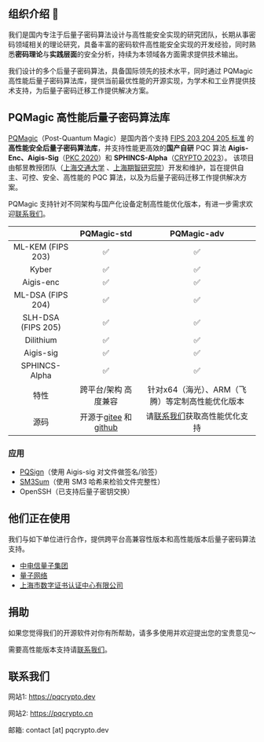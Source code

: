 <!--
## Hi there 👋


**Here are some ideas to get you started:**

🙋‍♀️ A short introduction - what is your organization all about?
🌈 Contribution guidelines - how can the community get involved?
👩‍💻 Useful resources - where can the community find your docs? Is there anything else the community should know?
🍿 Fun facts - what does your team eat for breakfast?
🧙 Remember, you can do mighty things with the power of [Markdown](https://docs.github.com/github/writing-on-github/getting-started-with-writing-and-formatting-on-github/basic-writing-and-formatting-syntax)
-->

## 组织介绍 👋

我们是国内专注于后量子密码算法设计与高性能安全实现的研究团队，长期从事密码领域相关的理论研究，具备丰富的密码软件高性能安全实现的开发经验，同时熟悉**密码理论**与**实践层面**的安全分析，持续为本领域各方面需求提供技术输出。

我们设计的多个后量子密码算法，具备国际领先的技术水平，同时通过 PQMagic 高性能后量子密码算法库，提供当前最优性能的开源实现，为学术和工业界提供技术支持，为后量子密码迁移工作提供解决方案。

## PQMagic 高性能后量子密码算法库

[PQMagic](https://pqcrypto.dev/)（Post-Quantum Magic）是国内首个支持 [FIPS 203 204 205 标准](https://csrc.nist.gov/news/2024/postquantum-cryptography-fips-approved) 的**高性能安全后量子密码算法库**，并支持性能更高效的**国产自研** PQC 算法 **Aigis-Enc、Aigis-Sig**（[PKC 2020]((https://eprint.iacr.org/2019/510))）和 **SPHINCS-Alpha**（[CRYPTO 2023](https://eprint.iacr.org/2022/059)）。 该项目由郁昱教授团队（[上海交通大学](https://crypto.sjtu.edu.cn/lab/) 、[上海期智研究院](https://sqz.ac.cn/password-48)）开发和维护，旨在提供自主、可控、安全、高性能的 PQC 算法，以及为后量子密码迁移工作提供解决方案。

PQMagic 支持针对不同架构与国产化设备定制高性能优化版本，有进一步需求欢迎[联系我们](#联系我们)。

|           | PQMagic-std  | PQMagic-adv |
| :-------: | :----------: | :---------: |
| ML-KEM (FIPS 203)    |  ✅          |  ✅                  |
| Kyber     |  ✅          |  ✅                  |
| Aigis-enc |  ✅          |  ✅                  |
| ML-DSA (FIPS 204)    |  ✅          |  ✅                  |
| SLH-DSA (FIPS 205)   |  ✅          |  ✅                  |
| Dilithium |  ✅          |  ✅                  |
| Aigis-sig |  ✅          |  ✅                  |
| SPHINCS-Alpha |  ✅          |  ✅                  |
| 特性       | 跨平台/架构 高度兼容 | 针对x64（海光）、ARM（飞腾）等定制高性能优化版本 |
| 源码       | 开源于[gitee](https://gitee.com/pqcrypto/pqmagic) 和 [github](https://github.com/pqcrypto-cn/PQMagic) | 请[联系我们](#联系我们)获取高性能优化支持 |

### 应用

- [PQSign](https://pqcrypto.dev/applications/pqsign/)（使用 Aigis-sig 对文件做签名/验签）
- [SM3Sum](https://pqcrypto.dev/applications/sm3sum)（使用 SM3 哈希来检验文件完整性）
- OpenSSH（已支持后量子密钥交换）

## 他们正在使用

我们与如下单位进行合作，提供跨平台高兼容性版本和高性能版本后量子密码算法支持。

- [中电信量子集团](http://www.chinatelecom.com.cn/)
- [量子网络](https://qtict.com/)
- [上海市数字证书认证中心有限公司](https://www.sheca.com/)

## 捐助
如果您觉得我们的开源软件对你有所帮助，请多多使用并欢迎提出您的宝贵意见～

需要高性能版本支持请[联系我们](#联系我们)。

## 联系我们
网站1: https://pqcrypto.dev

网站2: https://pqcrypto.cn

邮箱: contact [at] pqcrypto.dev
